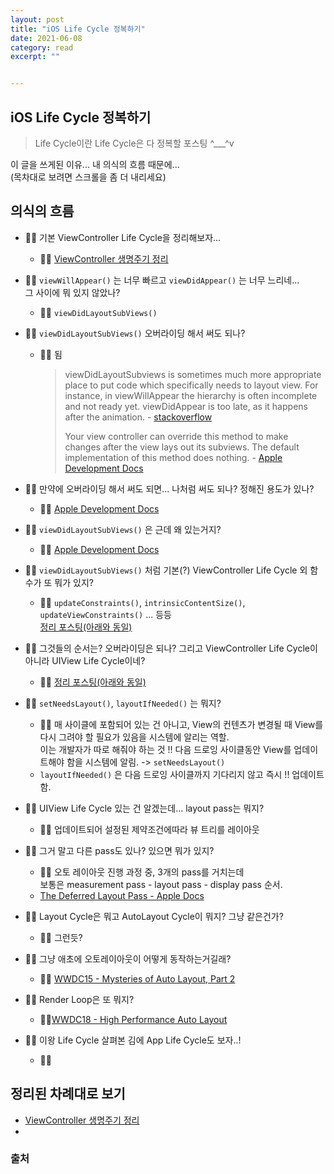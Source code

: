 ```yaml
---
layout: post
title: "iOS Life Cycle 정복하기" 
date: 2021-06-08
category: read 
excerpt: ""


---
```


## iOS Life Cycle 정복하기

> Life Cycle이란 Life Cycle은 다 정복할 포스팅 ^___^v

이 글을 쓰게된 이유... 내 의식의 흐름 때문에...  
(목차대로 보려면 스크롤을 좀 더 내리세요)

## 의식의 흐름

* 🙍‍♀️ 기본 ViewController Life Cycle을 정리해보자...
  * 👩‍🎓 [ViewController 생명주기 정리](https://iamcho2.github.io/2021/06/02/viewcontroller-life-cycle)

* 🙍‍♀️ `viewWillAppear()` 는 너무 빠르고 `viewDidAppear()` 는 너무 느리네...  
  그 사이에 뭐 있지 않았나? 
  * 👩‍🎓 `viewDidLayoutSubViews()`
  
* 🙍‍♀️ `viewDidLayoutSubViews()` 오버라이딩 해서 써도 되나?
  * 👩‍🎓 됨  
  
    > viewDidLayoutSubviews is sometimes much more appropriate place to put code which specifically needs to layout view. For instance, in viewWillAppear the hierarchy is often incomplete and not ready yet. viewDidAppear is too late, as it happens after the animation. - [stackoverflow](https://stackoverflow.com/questions/39780470/viewdidlayoutsubviews-no-longer-called-when-popping-top-view-with-uinavigationco)
    >
    > Your view controller can override this method to make changes after the view lays out its subviews. The default implementation of this method does nothing. - [Apple Development Docs](https://developer.apple.com/documentation/uikit/uiviewcontroller/1621398-viewdidlayoutsubviews)
  
* 🙍‍♀️ 만약에 오버라이딩 해서 써도 되면... 나처럼 써도 되나? 정해진 용도가 있나?

  * 👩‍🎓 [Apple Development Docs](https://developer.apple.com/documentation/uikit/uiviewcontroller/1621398-viewdidlayoutsubviews)

* 🙍‍♀️ `viewDidLayoutSubViews()` 은 근데 왜 있는거지?

  * 👩‍🎓 [Apple Development Docs](https://developer.apple.com/documentation/uikit/uiviewcontroller/1621398-viewdidlayoutsubviews)

* 🙍‍♀️ `viewDidLayoutSubViews()` 처럼 기본(?) ViewController Life Cycle 외 함수가 또 뭐가 있지? 
  * 👩‍🎓 `updateConstraints()`, `intrinsicContentSize()`, `updateViewConstraints()` ... 등등  
    [정리 포스팅(아래와 동일)]()
  
* 🙍‍♀️ 그것들의 순서는? 오버라이딩은 되나? 그리고 ViewController Life Cycle이 아니라 UIView Life Cycle이네?
  * 👩‍🎓 [정리 포스팅(아래와 동일)]()
  
* 🙍‍♀️ `setNeedsLayout()`, `layoutIfNeeded()` 는 뭐지?
  * 👩‍🎓 매 사이클에 포함되어 있는 건 아니고, View의 컨텐츠가 변경될 때 View를 다시 그려야 할 필요가 있음을 시스템에 알리는 역할.  
    이는 개발자가 따로 해줘야 하는 것 !! 다음 드로잉 사이클동안 View를 업데이트해야 함을 시스템에 알림. -> `setNeedsLayout()`
  * `layoutIfNeeded()` 은 다음 드로잉 사이클까지 기다리지 않고 즉시 !! 업데이트 함.
  
* 🙍‍♀️ UIView Life Cycle 있는 건 알겠는데... layout pass는 뭐지?
  * 👩‍🎓 업데이트되어 설정된 제약조건에따라 뷰 트리를 레이아웃
  
* 🙍‍♀️ 그거 말고 다른 pass도 있나? 있으면 뭐가 있지?
  * 👩‍🎓 오토 레이아웃 진행 과정 중, 3개의 pass를 거치는데   
    보통은 measurement pass - layout pass - display pass 순서.
  * [The Deferred Layout Pass - Apple Docs](https://developer.apple.com/library/archive/documentation/UserExperience/Conceptual/AutolayoutPG/ModifyingConstraints.html)
  
* 🙍‍♀️ Layout Cycle은 뭐고 AutoLayout Cycle이 뭐지? 그냥 같은건가?
  * 👩‍🎓 그런듯?
  
* 🙍‍♀️ 그냥 애초에 오토레이아웃이 어떻게 동작하는거길래?

  * 👩‍🎓 [WWDC15 - Mysteries of Auto Layout, Part 2](https://developer.apple.com/videos/play/wwdc2015/219/)

* 🙍‍♀️ Render Loop은 또 뭐지?

  * 👩‍🎓[WWDC18 - High Performance Auto Layout](https://developer.apple.com/videos/play/wwdc2018/220/)

* 🙍‍♀️ 이왕 Life Cycle 살펴본 김에 App Life Cycle도 보자..!

  * 👩‍🎓



## 정리된 차례대로 보기

*  [ViewController 생명주기 정리](https://iamcho2.github.io/2021/06/02/viewcontroller-life-cycle)
* 





### 출처

